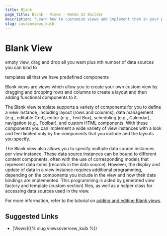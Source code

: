 ```yaml
---
title: Blank
page_title: Blank - Views - Kendo UI Builder
description: "Learn how to customize views and implement them in your project when working with the Kendo UI Builder tool for creating and managing Angular and AngularJS-based web applications."
slug: customviews_kuib
---
```


# Blank View

empty view, drag and drop all you want
plus nth number of data sources you can bind to

templates all that we have predefined components

Blank views are views which allow you to create your own custom view by dragging and dropping rows and columns to create a layout and then adding functional components to it.

The Blank view template supports a variety of components for you to define a view instance, including layout (rows and columns), data management (e.g., editable Grid), editor (e.g., Text Box), scheduling (e.g., Calendar), navigation (e.g., Toolbar), and custom HTML components. With these components you can implement a wide variety of view instances with a look and feel limited only by the components that you include and the layouts you specify.

The Blank view also allows you to specify multiple data source instances per view instance. These data source instances can be bound to different content components, often with the use of corresponding models that represent data items (records in the data source). However, the display and update of data in a view instance requires additional programming, depending on the components you include in the view and how their data bindings are implemented. This programming is aided by generated view factory and template (custom section) files, as well as a helper class for accessing data sources used in the view.

For more information, refer to the tutorial on [adding and editing Blank views]().

## Suggested Links

* [Views]({% slug viewsoverview_kuib %})
